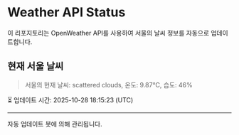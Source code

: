 
# Weather API Status

이 리포지토리는 OpenWeather API를 사용하여 서울의 날씨 정보를 자동으로 업데이트합니다.

## 현재 서울 날씨
> 서울의 현재 날씨: scattered clouds, 온도: 9.87°C, 습도: 46%

⏳ 업데이트 시간: 2025-10-28 18:15:23 (UTC)

---
자동 업데이트 봇에 의해 관리됩니다.
